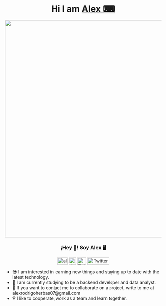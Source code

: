 <div align="center">
<h1 align="center">Hi I am <a href="https://github.com/alexzzzzzzzzzzzzzzzzzzzzzzz">Alex ⌨</a> </h1>
</div>
<p align="center" width="300">
   <img align="center" width="700" src="https://media.istockphoto.com/id/1828398757/es/foto/editor-de-texto-del-desarrollador-o-programador-que-muestra-el-c%C3%B3digo-sql-en-el-monitor-de-la.jpg?s=612x612&w=0&k=20&c=f7rcrZew4-gjN-_eIosUCiOcmiM4IGt-7JubgvR0Y1Y=" />
   <h3 align="center">¡Hey 👋! Soy Alex 🖥</h3>
</p>
  <div align="center">
  <span style="width: 8px;" > </span>
   <a href="https://www.youtube.com/@alexbs753" target="blank">
    <img align="center" src="https://upload.wikimedia.org/wikipedia/commons/0/09/YouTube_full-color_icon_%282017%29.svg" alt="alex" height="23px" width="33px" />
  </a>
  <span style="width: 8px;"> </span>
  <a href="https://www.instagram.com/alex._.hl_/" target="blank">
    <img align="center" src="https://upload.wikimedia.org/wikipedia/commons/e/e7/Instagram_logo_2016.svg" alt="Instagram de alex" height="23px" width="23px" />
  </a>
  <span style="width: 8px;"> </span>
  <a href="https://x.com/alexhl2303" target="blank">
    <img align="center" src="https://upload.wikimedia.org/wikipedia/commons/thumb/6/6f/Logo_of_Twitter.svg/2491px-Logo_of_Twitter.svg.png" alt="Twitter de alex" height="23px" width="28px" />
  </a>
    <span style="width: 8px;"> </span>
  <a href="https://www.linkedin.com/in/alexherbasleiva" target="blank">
    <img align="center" src="https://upload.wikimedia.org/wikipedia/commons/0/01/LinkedIn_Logo.svg" alt="Twitter de alex" height="23px" width="70px" />
  </a>
</p>
  </div>

  <div align="left">
        <ul>
            <li>😎 I am interested in learning new things and staying up to date with the latest technology.</li>
            <li>🐬 I am currently studying to be a backend developer and data analyst.</li>
            <li>📧 If you want to contact me to collaborate on a project, write to me at alexrodrigoherbas07@gmail.com</li>
            <li>💗 I like to cooperate, work as a team and learn together.</li>
        </ul>
    </div>

    

    





